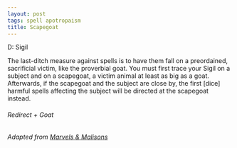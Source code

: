 ```yaml
---
layout: post
tags: spell apotropaism
title: Scapegoat
---
```


D: Sigil

The last-ditch measure against spells is to have them fall on a preordained, sacrificial victim, like the proverbial goat. You must first trace your Sigil on a subject and on a scapegoat, a victim animal at least as big as a goat. Afterwards, if the scapegoat and the subject are close by, the first [dice] harmful spells affecting the subject will be directed at the scapegoat instead.

###### Redirect + Goat

###### Adapted from [Marvels & Malisons](https://www.exaltedfuneral.com/products/marvel-malisons)
